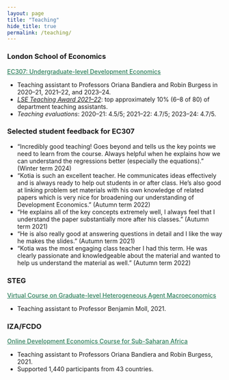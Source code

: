 ```yaml
---
layout: page
title: "Teaching"
hide_title: true
permalink: /teaching/
---
```


<div class="teaching-page" markdown="1">

### London School of Economics

<a href="https://www.lse.ac.uk/resources/calendar2025-2026/courseGuides/EC/2025_EC307.htm" style="color:#2c7e5a;font-weight: 500;" target="_blank" rel="noopener"><u>EC307: Undergraduate-level Development Economics</u></a>
<ul class="no-bullets teaching-details">
  <li>Teaching assistant to Professors Oriana Bandiera and Robin Burgess in 2020–21, 2021–22, and 2023–24.</li>
  <li><em><a href="https://info.lse.ac.uk/staff/divisions/Eden-Centre/Education-awards/LSE-Class-Teacher-Awards" target="_blank" rel="noopener">LSE Teaching Award 2021–22</a></em>: top approximately 10% (6–8 of 80) of department teaching assistants.</li>
  <li><em>Teaching evaluations</em>: 2020–21: 4.5/5; 2021–22: 4.7/5; 2023–24: 4.7/5.</li>
</ul>

### Selected student feedback for EC307

<ul class="no-bullets teaching-quotes">
	<li>“Incredibly good teaching! Goes beyond and tells us the key points we need to learn from the course. Always helpful when he explains how we can understand the regressions better (especially the equations).” <span class="quote-term">(Winter term 2024)</span></li>
	<li>“Kotia is such an excellent teacher. He communicates ideas effectively and is always ready to help out students in or after class. He’s also good at linking problem set materials with his own knowledge of related papers which is very nice for broadening our understanding of Development Economics.” <span class="quote-term">(Autumn term 2022)</span></li>
	<li>“He explains all of the key concepts extremely well, I always feel that I understand the paper substantially more after his classes.” <span class="quote-term">(Autumn term 2021)</span></li>
	<li>“He is also really good at answering questions in detail and I like the way he makes the slides.” <span class="quote-term">(Autumn term 2021)</span></li>
	<li>“Kotia was the most engaging class teacher I had this term. He was clearly passionate and knowledgeable about the material and wanted to help us understand the material as well.” <span class="quote-term">(Autumn term 2022)</span></li>
	<!--  <li>“He was able to summarise ridiculously hard econometric concepts into easy to digest, quick lessons. He involved the class, he spoke at a wonderful pace and had very clear PowerPoint. He also showed extreme mastery of the subject.” <span class="quote-term">(Autumn term 2022)</span></li>
  	<li>“Kotia always explains ideas effectively, ensuring not to just answer problem set questions, but to provide wider context and intuition. I have found this very useful in understanding papers and their wider objectives.” <span class="quote-term">(Winter term 2024)</span></li> -->
</ul>

### STEG

<a href="https://steg.cepr.org/events/virtual-course-key-concepts-macro-development" style="color:#2c7e5a;font-weight: 500;" target="_blank" rel="noopener"><u>Virtual Course on Graduate-level Heterogeneous Agent Macroeconomics</u></a>
<ul class="teaching-details">
  <li>Teaching assistant to Professor Benjamin Moll, 2021.</li>
</ul>

### IZA/FCDO

<a href="https://g2lm-lic.iza.org/2021/09/21/iza-fcdo-online-development-economics-course-for-sub-saharan-africa/" style="color:#2c7e5a;font-weight: 500;" target="_blank" rel="noopener"><u>Online Development Economics Course for Sub-Saharan Africa</u></a>
<ul class="teaching-details">
  <li>Teaching assistant to Professors Oriana Bandiera and Robin Burgess, 2021.</li>
  <li>Supported 1,440 participants from 43 countries.</li>
</ul>

</div>